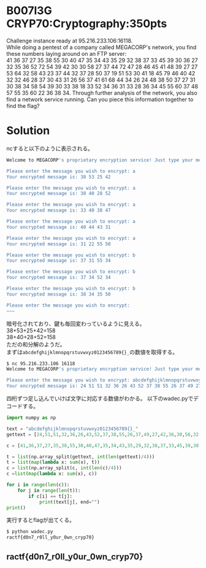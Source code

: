 # B007l3G CRYP70:Cryptography:350pts
Challenge instance ready at 95.216.233.106:16118.  
While doing a pentest of a company called MEGACORP's network, you find these numbers laying around on an FTP server:   
41 36 37 27 35 38 55 30 40 47 35 34 43 35 29 32 38 37 33 45 39 30 36 27 32 35 36 52 72 54 39 42 30 30 58 27 37 44 72 47 28 46 45 41 48 39 27 27 53 64 32 58 43 23 37 44 32 37 28 50 37 19 51 53 30 41 18 45 79 46 40 42 32 32 46 28 37 30 43 31 26 56 37 41 61 68 44 34 26 24 48 38 50 37 27 31 30 38 34 58 54 39 30 33 38 18 33 52 34 36 31 33 28 36 34 45 55 60 37 48 57 55 35 60 22 36 38 34. Through further analysis of the network, you also find a network service running. Can you piece this information together to find the flag?  

# Solution
ncすると以下のように表示される。  
```bash
Welcome to MEGACORP's proprietary encryption service! Just type your message below and out will come the encrypted text!

Please enter the message you wish to encrypt: a
Your encrypted message is: 38 53 25 42

Please enter the message you wish to encrypt: a
Your encrypted message is: 38 40 28 52

Please enter the message you wish to encrypt: a
Your encrypted message is: 33 40 38 47

Please enter the message you wish to encrypt: a
Your encrypted message is: 40 44 43 31

Please enter the message you wish to encrypt: a
Your encrypted message is: 31 22 55 50

Please enter the message you wish to encrypt: b
Your encrypted message is: 37 31 55 34

Please enter the message you wish to encrypt: b
Your encrypted message is: 37 34 52 34

Please enter the message you wish to encrypt: b
Your encrypted message is: 38 34 35 50

Please enter the message you wish to encrypt:
~~~
```
暗号化されており、鍵も毎回変わっているように見える。  
38+53+25+42=158  
38+40+28+52=158  
ただの和分解のようだ。  
まずは`abcdefghijklmnopqrstuvwxyz0123456789{}_`の数値を取得する。  
```bash
$ nc 95.216.233.106 16118
Welcome to MEGACORP's proprietary encryption service! Just type your message below and out will come the encrypted text!

Please enter the message you wish to encrypt: abcdefghijklmnopqrstuvwxyz0123456789{}_
Your encrypted message is: 24 51 51 32 36 26 43 52 37 38 55 26 37 49 27 42 36 30 56 32 42 45 45 21 55 38 27 32 50 26 35 40 43 29 40 38 43 33 51 22 28 37 36 47 38 49 41 19 49 28 47 22 27 31 32 55 51 27 31 35 29 51 38 25 41 41 18 42 19 36 43 43 28 36 29 47 24 32 29 54 35 29 52 22 14 41 37 45 30 44 40 22 43 25 36 31 28 41 30 35 42 38 38 15 32 57 48 70 34 49 69 54 19 63 62 61 57 32 62 53 35 62 60 46 34 68 38 62 38 61 60 42 64 25 46 65 71 33 39 56 55 58 28 57 37 23 49 23 45 41 28 16 41 33 49 37
```
四桁ずつ足し込んでいけば文字に対応する数値がわかる。
以下のwadec.pyでデコードする。  
```python:wadec.py
import numpy as np

text = "abcdefghijklmnopqrstuvwxyz0123456789{}_"
gettext = [24,51,51,32,36,26,43,52,37,38,55,26,37,49,27,42,36,30,56,32,42,45,45,21,55,38,27,32,50,26,35,40,43,29,40,38,43,33,51,22,28,37,36,47,38,49,41,19,49,28,47,22,27,31,32,55,51,27,31,35,29,51,38,25,41,41,18,42,19,36,43,43,28,36,29,47,24,32,29,54,35,29,52,22,14,41,37,45,30,44,40,22,43,25,36,31,28,41,30,35,42,38,38,15,32,57,48,70,34,49,69,54,19,63,62,61,57,32,62,53,35,62,60,46,34,68,38,62,38,61,60,42,64,25,46,65,71,33,39,56,55,58,28,57,37,23,49,23,45,41,28,16,41,33,49,37]

c = [41,36,37,27,35,38,55,30,40,47,35,34,43,35,29,32,38,37,33,45,39,30,36,27,32,35,36,52,72,54,39,42,30,30,58,27,37,44,72,47,28,46,45,41,48,39,27,27,53,64,32,58,43,23,37,44,32,37,28,50,37,19,51,53,30,41,18,45,79,46,40,42,32,32,46,28,37,30,43,31,26,56,37,41,61,68,44,34,26,24,48,38,50,37,27,31,30,38,34,58,54,39,30,33,38,18,33,52,34,36,31,33,28,36,34,45,55,60,37,48,57,55,35,60,22,36,38,34]

t = list(np.array_split(gettext, int(len(gettext)/4)))
t = list(map(lambda x: sum(x), t))
c = list(np.array_split(c, int(len(c)/4)))
c =list(map(lambda x: sum(x), c))

for i in range(len(c)):
    for j in range(len(t)):
        if c[i] == t[j]:
            print(text[j], end="")
print()
```
実行するとflagが出てくる。  
```bash
$ python wadec.py
ractf{d0n7_r0ll_y0ur_0wn_cryp70}
```

## ractf{d0n7_r0ll_y0ur_0wn_cryp70}